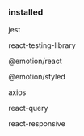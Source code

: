### installed
jest

react-testing-library

@emotion/react

@emotion/styled

axios

react-query

react-responsive
